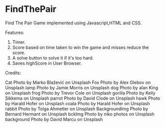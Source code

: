# FindThePair
Find The Pair Game implemented using Javascript,HTML and CSS.

Features:
1) Timer.
2) Score based on time taken to win the game and misses reduce the score.
3) A solve button to solve it if it's too hard.
4) Saves highScore in User Browser.

Credits:

Cat Photo by Marko Blažević on Unsplash
Fox Photo by Alex Glebov on Unsplash
lamp Photo by Jamie Morris on Unsplash
dog Photo by alan King on Unsplash
frog Photo by Trevor Cole on Unsplash
gorilla Photo by Kelly Sikkema on Unsplash
parrot Photo by David Clode on Unsplash
hawk Photo by Harald Hofer on Unsplash
coala Photo by Harald Hofer on Unsplash
rabbit Photo by Tolga Ahmetler on Unsplash
BackgroundImg Photo by Bernard Hermant on Unsplash
bckImg Photo by niko photos on Unsplash
background Photo by David Marcu on Unsplash
